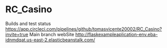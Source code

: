 # RC_Casino

Builds and test status https://app.circleci.com/pipelines/github/tomasvicente20002/RC_Casino?invite=true
Main branch webSite http://flaskexampleaplication-env.eba-idnmdqat.us-east-2.elasticbeanstalk.com/
